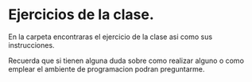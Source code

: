 # Ejercicios de la clase.
En la carpeta encontraras el ejercicio de la clase asi como sus instrucciones.

Recuerda que si tienen alguna duda sobre como realizar alguno o como emplear el ambiente de programacion podran preguntarme.
